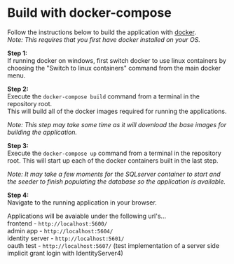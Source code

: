 # Build with docker-compose
Follow the instructions below to build the application with [docker](https://www.docker.com).  
*Note: This requires that you first have docker installed on your OS.*

**Step 1:**  
If running docker on windows, first switch docker to use linux containers by choosing the "Switch to linux containers" command from the main docker menu.  

**Step 2:**  
Execute the `docker-compose build` command from a terminal in the repository root.   
This will build all of the docker images required for running the applications.  
  
*Note: This step may take some time as it will download the base images for building the application.*
  
**Step 3:**  
Execute the `docker-compose up` command from a terminal in the repository root. 
This will start up each of the docker containers built in the last step.  
  
*Note: It may take a few moments for the SQLserver container to start and the seeder to finish populating the database so the application is available.*
  
**Step 4:**  
Navigate to the running application in your browser.  
  
Applications will be avaiable under the following url's...  
frontend - `http://localhost:5600/`  
admin app - `http://localhost:5604/`  
identity server - `http://localhost:5601/`  
oauth test - `http://localhost:5607/` (test implementation of a server side implicit grant login with IdentityServer4)  
